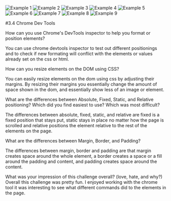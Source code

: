 ![Example 1](imgs/Ex1.png)
![Example 2](imgs/Ex2.png)
![Example 3](imgs/Ex3.png)
![Example 4](imgs/Ex4.png)
![Example 5](imgs/Ex5.png)
![Example 6](imgs/Ex6.png)
![Example 7](imgs/Ex7.png)
![Example 8](imgs/Ex8.png)
![Example 9](imgs/Ex9.png)

#3.4 Chrome Dev Tools

How can you use Chrome's DevTools inspector to help you format or position elements?  


You can use chrome devtools inspector to test out different positionings and to check if new formating will conflict with the elements or values already set on the css or html.  


How can you resize elements on the DOM using CSS?  

You can easily resize elements on the dom using css by adjusting their margins. By resizing their margins you essentially change the amount of space shown in the dom, and essentially show less of an image or element.  


What are the differences between Absolute, Fixed, Static, and Relative positioning? Which did you find easiest to use? Which was most difficult?  


The differences between absolute, fixed, static, and relative are fixed is a fixed position that stays put, static stays in place no matter how the page is scrolled and relative positions the element relative to the rest of the elements on the page.  


What are the differences between Margin, Border, and Padding?  


The differences between margin, border and padding are that margin creates space around the whole element, a border creates a space or a fill around the padding and content, and padding creates space around the content.  


What was your impression of this challenge overall? (love, hate, and why?) Overall this challenge was pretty fun. I enjoyed working with the chrome tool it was interesting to see what different commands did to the elements in the page.  
